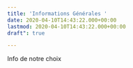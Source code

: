 ```yaml
---
title: 'Informations Générales '
date: 2020-04-10T14:43:22.000+00:00
lastmod: 2020-04-10T14:43:22.000+00:00
draft": true

---
```

Info de notre choix